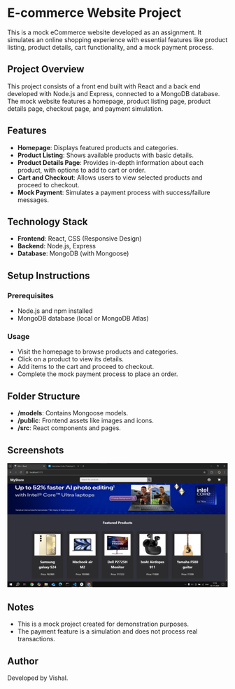 # E-commerce Website Project

This is a mock eCommerce website developed as an assignment. It simulates an online shopping experience with essential features like product listing, product details, cart functionality, and a mock payment process.

## Project Overview

This project consists of a front end built with React and a back end developed with Node.js and Express, connected to a MongoDB database. The mock website features a homepage, product listing page, product details page, checkout page, and payment simulation.

## Features

- **Homepage**: Displays featured products and categories.
- **Product Listing**: Shows available products with basic details.
- **Product Details Page**: Provides in-depth information about each product, with options to add to cart or order.
- **Cart and Checkout**: Allows users to view selected products and proceed to checkout.
- **Mock Payment**: Simulates a payment process with success/failure messages.

## Technology Stack

- **Frontend**: React, CSS (Responsive Design)
- **Backend**: Node.js, Express
- **Database**: MongoDB (with Mongoose)

## Setup Instructions

### Prerequisites

- Node.js and npm installed
- MongoDB database (local or MongoDB Atlas)


### Usage

- Visit the homepage to browse products and categories.
- Click on a product to view its details.
- Add items to the cart and proceed to checkout.
- Complete the mock payment process to place an order.

## Folder Structure

- **/models**: Contains Mongoose models.
- **/public**: Frontend assets like images and icons.
- **/src**: React components and pages.

## Screenshots

![image alt](https://github.com/Im-vishxl/ecommweb/blob/e0e842e0c0ee3e129975267e931f8743b36b9421/homepage.png)


## Notes

- This is a mock project created for demonstration purposes.
- The payment feature is a simulation and does not process real transactions.


## Author

Developed by Vishal.

